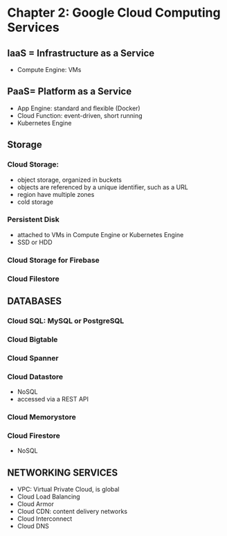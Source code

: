 # Chapter 2: Google Cloud Computing Services

## IaaS = Infrastructure as a Service
- Compute Engine: VMs
## PaaS= Platform as a Service
- App Engine: standard and flexible (Docker)
- Cloud Function: event-driven, short running
- Kubernetes Engine

## Storage
### Cloud Storage: 
- object storage, organized in buckets
- objects are referenced by a unique identifier, such as a URL
- region have multiple zones
- cold storage
### Persistent Disk
- attached to VMs in Compute Engine or Kubernetes Engine
- SSD or HDD
### Cloud Storage for Firebase
### Cloud Filestore

## DATABASES
### Cloud SQL: MySQL or PostgreSQL
### Cloud Bigtable
### Cloud Spanner
### Cloud Datastore
- NoSQL
- accessed via a REST API
### Cloud Memorystore
### Cloud Firestore
- NoSQL

## NETWORKING SERVICES
- VPC: Virtual Private Cloud, is global
- Cloud Load Balancing
- Cloud Armor
- Cloud CDN: content delivery networks
- Cloud Interconnect
- Cloud DNS


